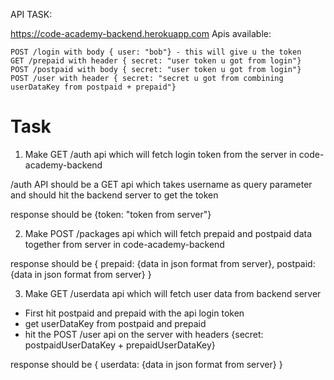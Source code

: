 API TASK:

https://code-academy-backend.herokuapp.com
Apis available:
```
POST /login with body { user: "bob"} - this will give u the token
GET /prepaid with header { secret: "user token u got from login"}
POST /postpaid with body { secret: "user token u got from login"}
POST /user with header { secret: "secret u got from combining userDataKey from postpaid + prepaid"}
```

# Task

1. Make GET /auth api which will fetch login token from the server in code-academy-backend

/auth API should be a GET api which takes username as query parameter
and should hit the backend server to get the token

response should be {token: "token from server"}


2. Make POST /packages api which will fetch prepaid and postpaid data together from server in code-academy-backend

response should be {
  prepaid: {data in json format from server},
  postpaid: {data in json format from server}
}

3. Make GET /userdata api which will fetch user data from backend server

 - First hit postpaid and prepaid with the api login token
 - get userDataKey from postpaid and prepaid
 - hit the POST /user api on the server with headers {secret: postpaidUserDataKey + prepaidUserDataKey}

response should be {
  userdata: {data in json format from server}
}
